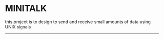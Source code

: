 <h1>MINITALK</h1>
<p>this project is to design to send and receive small amounts of data using UNIX signals</p>
<hr>
